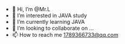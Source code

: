 - 👋 Hi, I’m @Mr.L
- 👀 I’m interested in JAVA study
- 🌱 I’m currently learning JAVA
- 💞️ I’m looking to collaborate on ...
- 📫 How to reach me 1789366733@qq.com

<!---
Mr.L/Mr.L is a ✨ special ✨ repository because its `README.md` (this file) appears on your GitHub profile.
You can click the Preview link to take a look at your changes.
--->
